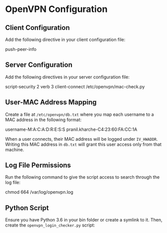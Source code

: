 # OpenVPN Configuration

## Client Configuration
Add the following directive in your client configuration file:

push-peer-info


## Server Configuration
Add the following directives in your server configuration file:

script-security 2 verb 3 client-connect /etc/openvpn/mac-check.py


## User-MAC Address Mapping
Create a file at `/etc/openvpn/db.txt` where you map each username to a MAC address in the following format:

username-M:A:C:A:D:R:E:S:S pranil.kharche-C4:23:60:FA:CC:1A

When a user connects, their MAC address will be logged under `IV_HWADDR`. Writing this MAC address in `db.txt` will grant this user access only from that machine.

## Log File Permissions
Run the following command to give the script access to search through the log file:

chmod 664 /var/log/openvpn.log


## Python Script
Ensure you have Python 3.6 in your bin folder or create a symlink to it. Then, create the `openvpn_login_checker.py` script:
